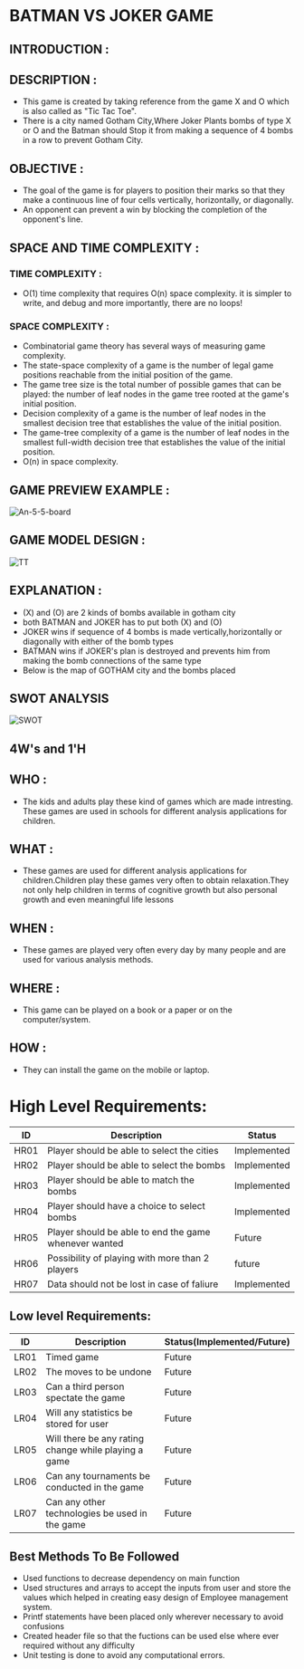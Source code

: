 # BATMAN VS JOKER GAME 

## INTRODUCTION : 

## DESCRIPTION : 

* This game is created by taking reference from the game X and O which is also called as "Tic Tac Toe".
* There is a city named Gotham City,Where Joker Plants bombs of type X or O and the Batman should Stop it from making a sequence of 4 bombs in a row to prevent Gotham City.

## OBJECTIVE :

* The goal of the game is for players to position their marks so that they make a continuous line of four cells vertically, horizontally, or diagonally. 
* An opponent can prevent a win by blocking the completion of the opponent's line.

## SPACE AND TIME COMPLEXITY :

### TIME COMPLEXITY :
* O(1) time complexity that requires O(n) space complexity. it is simpler to write, and debug and more importantly, there are no loops!

### SPACE COMPLEXITY :
* Combinatorial game theory has several ways of measuring game complexity.
* The state-space complexity of a game is the number of legal game positions reachable from the initial position of the game.
* The game tree size is the total number of possible games that can be played: the number of leaf nodes in the game tree rooted at the game's initial position.
* Decision complexity of a game is the number of leaf nodes in the smallest decision tree that establishes the value of the initial position.
* The game-tree complexity of a game is the number of leaf nodes in the smallest full-width decision tree that establishes the value of the initial position.
* O(n) in space complexity.

## GAME PREVIEW EXAMPLE : 
![An-5-5-board](https://user-images.githubusercontent.com/62429376/158420699-7ac54a51-717a-417f-8d99-61b849fa0fb6.png)

## GAME MODEL DESIGN : 
![TT](https://user-images.githubusercontent.com/62429376/158425634-37f97448-6d95-4695-bac2-518601878d69.png)

## EXPLANATION : 
* (X) and (O) are 2 kinds of bombs available in gotham city
* both BATMAN and JOKER has to put both (X) and (O)
* JOKER wins if sequence of 4 bombs is made vertically,horizontally or diagonally with either of  the bomb types
* BATMAN wins if JOKER's plan is destroyed and prevents him from making the bomb connections of the same type
* Below is the map of GOTHAM city and the bombs placed

## SWOT ANALYSIS
![SWOT](https://user-images.githubusercontent.com/62429376/158436359-0ca1f453-4a7d-4de3-838d-30cbbc616d79.png)

## 4W's and 1'H

## WHO : 

* The kids and adults play these kind of games which are made intresting. These games are used in schools for different analysis applications for children.

## WHAT :

* These games are used for different analysis applications for children.Children play these games very often to obtain relaxation.They not only help children in terms of cognitive growth but also personal growth and even meaningful life lessons

## WHEN : 

* These games are played very often every day by many people and are used for various analysis methods.

## WHERE :

* This game can be played on a book or a paper or on the computer/system.

## HOW :

* They can install the game on the mobile or laptop.

# High Level Requirements:

| ID | Description | Status |
| ---- | ------------------- | ---- |
| HR01 | Player should be able to select the cities | Implemented |
| HR02 | Player should be able to select the bombs | Implemented |
| HR03 | Player should be able to match the bombs | Implemented |
| HR04 | Player should have a choice to select bombs | Implemented |
| HR05 | Player should be able to end the game whenever wanted | Future |
| HR06 | Possibility of playing with more than 2 players  | future |
| HR07 | Data should not be lost in case of faliure | Implemented |

## Low level Requirements:

| ID | Description |	Status(Implemented/Future) |
| ---- | -------------- | ----- |
| LR01 | Timed game | Future |
| LR02 | The moves to be undone | Future |
| LR03 | Can a third person spectate the game | Future |
| LR04 |	Will any statistics be stored for user  |	Future |
| LR05 |	Will there be any rating change while playing a game |	Future |
| LR06 |	Can any tournaments be conducted in the game | Future |
| LR07 |	Can any other technologies be used in the game | Future |

## Best Methods To Be Followed

* Used functions to decrease dependency on main function
* Used structures and arrays to accept the inputs from user and store the values which helped in creating easy design of Employee management system.
* Printf statements have been placed only wherever necessary to avoid confusions
* Created header file so that the fuctions can be used else where ever required without any difficulty
* Unit testing is done to avoid any computational errors.

